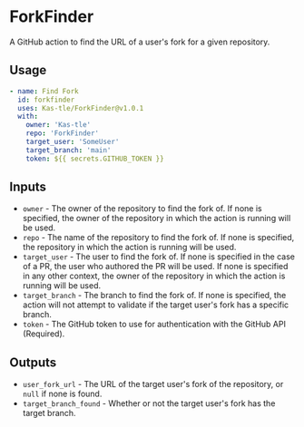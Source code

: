 # ForkFinder

A GitHub action to find the URL of a user's fork for a given repository. 

## Usage

```yaml
- name: Find Fork
  id: forkfinder
  uses: Kas-tle/ForkFinder@v1.0.1
  with:
    owner: 'Kas-tle'
    repo: 'ForkFinder'
    target_user: 'SomeUser'
    target_branch: 'main'
    token: ${{ secrets.GITHUB_TOKEN }}
```

## Inputs

- `owner` - The owner of the repository to find the fork of. If none is specified, the owner of the repository in which the action is running will be used.
- `repo` - The name of the repository to find the fork of. If none is specified, the repository in which the action is running will be used.
- `target_user` - The user to find the fork of. If none is specified in the case of a PR, the user who authored the PR will be used. If none is specified in any other context, the owner of the repository in which the action is running will be used.
- `target_branch` - The branch to find the fork of. If none is specified, the action will not attempt to validate if the target user's fork has a specific branch.
- `token` - The GitHub token to use for authentication with the GitHub API (Required).

## Outputs

- `user_fork_url` - The URL of the target user's fork of the repository, or `null` if none is found.
- `target_branch_found` - Whether or not the target user's fork has the target branch.
